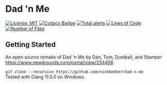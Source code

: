 # Dad 'n Me

[![License: MIT](https://img.shields.io/badge/License-MIT-yellow.svg)](https://opensource.org/licenses/MIT)
[![Codacy Badge](https://app.codacy.com/project/badge/Grade/537531f30f60456c8cf0deab5db13c72)](https://www.codacy.com/gh/nickbedner/dad-n-me/dashboard?utm_source=github.com&amp;utm_medium=referral&amp;utm_content=nickbedner/dad-n-me&amp;utm_campaign=Badge_Grade)
[![Total alerts](https://img.shields.io/lgtm/alerts/g/dad-n-me/mana.svg?logo=lgtm&logoWidth=18)](https://lgtm.com/projects/g/nickbedner/mana/alerts/)
[![Lines of Code](https://tokei.rs/b1/github/nickbedner/dad-n-me?category=lines)](https://github.com/XAMPPRocky/tokei)
[![Number of Files](https://tokei.rs/b1/github/nickbedner/dad-n-me?category=files)](https://github.com/XAMPPRocky/tokei)

## Getting Started

An open source remake of Dad 'n Me by Dan, Tom, Dustball, and Stamper
https://www.newgrounds.com/portal/view/254456

`git clone --recursive https://github.com/nickbedner/dad-n-me`  
Tested with Clang 11.0.0 on Windows.
